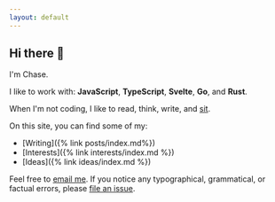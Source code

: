 ```yaml
---
layout: default
---
```


## Hi there 👋

I'm Chase.

I like to work with: **JavaScript**, **TypeScript**, **Svelte**, **Go**, and
**Rust**.

When I'm not coding, I like to read, think, write, and
[sit](https://en.wikipedia.org/wiki/Shikantaza).

On this site, you can find some of my:

- [Writing]({% link posts/index.md%})
- [Interests]({% link interests/index.md %})
- [Ideas]({% link ideas/index.md %})

Feel free to [email me](mailto:hello@clm.dev). If you notice any typographical,
grammatical, or factual errors, please
[file an issue](https://github.com/clmay/clmay.github.io/issues/new).
